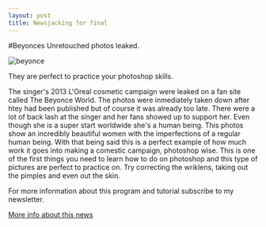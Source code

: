 ```yaml
---
layout: post
title: Newsjacking for final
---
```


#Beyonces Unretouched photos leaked.

![beyonce](http://i.dailymail.co.uk/i/pix/2015/02/18/25CE13E300000578-0-image-m-45_1424286916443.jpg)

They are perfect to practice your photoshop skills.

The singer's 2013 L'Oreal cosmetic campaign were leaked on a fan site called The Beyonce World.
The photos were inmediately taken down after htey had been published but of course it was already too late. 
There were a lot of back lash at the singer and her fans showed up to support her. Even though she is a super start worldwide she's a human being. This photos show an incredibly beautiful women with the imperfections of a regular human being. With that being said this is a perfect example of how much work it goes into making a comestic campaign, photoshop wise. This is one of the first things you need to learn how to do on photoshop and this type of pictures are perfect to practice on. Try correcting the wriklens, taking out the pimples and even out the skin.

For more information about this program and tutorial subscribe to my newsletter. 

[More info about this news](http://www.dailymail.co.uk/tvshowbiz/article-2959064/Unretouched-photos-Beyonce-s-L-Oreal-advert-leak-online-fans-mixed-reactions-Twitter.html)

